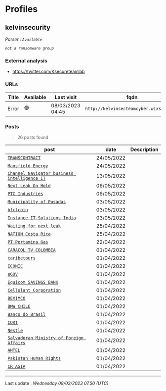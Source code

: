 # Profiles

## **kelvinsecurity**


_Parser : `Available`_

_`not a ransomware group`_

### External analysis
- https://twitter.com/Ksecureteamlab

### URLs
| Title | Available | Last visit | fqdn | Screenshot 
|---|---|---|---|---|
| Error | 🟢 | 08/03/2023 04:45 | `http://kelvinsecteamcyber.wixsite.com` | <a href="https://www.ransomware.live/screenshots/kelvinsecteamcyber-wixsite-com.png" target=_blank>📸</a> | 

### Posts

> 26 posts found

| post | date | Description
|---|---|---|
| [`TRANSCONTRACT`](https://google.com/search?q=TRANSCONTRACT) | 24/05/2022 |   |
| [`Mansfield Energy`](https://google.com/search?q=Mansfield+Energy) | 24/05/2022 |   |
| [`Channel Navigator business intelligence IT`](https://google.com/search?q=Channel+Navigator+business+intelligence+IT) | 13/05/2022 |   |
| [`Next Leak On Hold`](https://google.com/search?q=Next+Leak+On+Hold) | 06/05/2022 |   |
| [`PTC Industries`](https://google.com/search?q=PTC+Industries) | 06/05/2022 |   |
| [`Municipality of Posadas`](https://google.com/search?q=Municipality+of+Posadas) | 03/05/2022 |   |
| [`bfclcoin`](https://google.com/search?q=bfclcoin) | 03/05/2022 |   |
| [`Instance IT Solutions India`](https://google.com/search?q=Instance+IT+Solutions+India) | 03/05/2022 |   |
| [`Waiting for next leak`](https://google.com/search?q=Waiting+for+next+leak) | 25/04/2022 |   |
| [`NATION Costa Rica`](https://google.com/search?q=NATION+Costa+Rica) | 25/04/2022 |   |
| [`PT Pertamina Gas`](https://google.com/search?q=PT+Pertamina+Gas) | 22/04/2022 |   |
| [`CARACOL TV COLOMBIA`](https://google.com/search?q=CARACOL+TV+COLOMBIA) | 01/04/2022 |   |
| [`caribetours`](https://google.com/search?q=caribetours) | 01/04/2022 |   |
| [`ICONIC`](https://google.com/search?q=ICONIC) | 01/04/2022 |   |
| [`eGOV`](https://google.com/search?q=eGOV) | 01/04/2022 |   |
| [`Equicom SAVINGS BANK`](https://google.com/search?q=Equicom+SAVINGS+BANK) | 01/04/2022 |   |
| [`Cellulant Corporation`](https://google.com/search?q=Cellulant+Corporation) | 01/04/2022 |   |
| [`BEXIMCO`](https://google.com/search?q=BEXIMCO) | 01/04/2022 |   |
| [`BMW CHILE`](https://google.com/search?q=BMW+CHILE) | 01/04/2022 |   |
| [`Banco do Brasil`](https://google.com/search?q=Banco+do+Brasil) | 01/04/2022 |   |
| [`CORT`](https://google.com/search?q=CORT) | 01/04/2022 |   |
| [`Nestle`](https://google.com/search?q=Nestle) | 01/04/2022 |   |
| [`Salvadoran Ministry of Foreign Affairs`](https://google.com/search?q=Salvadoran+Ministry+of+Foreign+Affairs) | 01/04/2022 |   |
| [`ANTEL`](https://google.com/search?q=ANTEL) | 01/04/2022 |   |
| [`Pakistan Human Rights`](https://google.com/search?q=Pakistan+Human+Rights) | 01/04/2022 |   |
| [`CR ASIA`](https://google.com/search?q=CR+ASIA) | 01/04/2022 |   |

 --- 


Last update : _Wednesday 08/03/2023 07.50 (UTC)_
